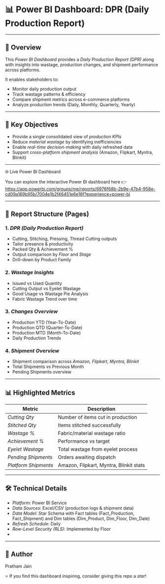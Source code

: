 # 📊 Power BI Dashboard: DPR (Daily Production Report)
---

## 📌 Overview
This *Power BI Dashboard* provides a *Daily Production Report (DPR)* along with insights into wastage, production changes, and shipment performance across platforms.  

It enables stakeholders to:  
- Monitor daily production output  
- Track wastage patterns & efficiency  
- Compare shipment metrics across e-commerce platforms  
- Analyze production trends (Daily, Monthly, Quarterly, Yearly)  

---

## 🎯 Key Objectives
- Provide a single consolidated view of *production KPIs*  
- Reduce *material wastage* by identifying inefficiencies  
- Enable *real-time decision-making* with daily refreshed data  
- Support *cross-platform shipment analysis* (Amazon, Flipkart, Myntra, Blinkit)

---
🌐 Live Power BI Dashboard

You can explore the interactive Power BI dashboard here 👉  https://app.powerbi.com/groups/me/reports/6976f68b-2b9e-47b4-958e-cd09a169b95b/7004e1b2f46451e6e16f?experience=power-bi

---

## 📂 Report Structure (Pages)

### 1. *DPR (Daily Production Report)*
- Cutting, Stitching, Pressing, Thread Cutting outputs  
- Tailor presence & productivity  
- Packed Qty & Achievement %  
- Output comparison by *Floor* and *Stage*  
- Drill-down by Product Family  

### 2. *Wastage Insights*
- Issued vs Used Quantity  
- Cutting Output vs Eyelet Wastage  
- Good Usage vs Wastage Pie Analysis  
- Fabric Wastage Trend over time  

### 3. *Changes Overview*
- Production YTD (Year-To-Date)  
- Production QTD (Quarter-To-Date)  
- Production MTD (Month-To-Date)  
- Daily Production Trends  

### 4. *Shipment Overview*
- Shipment comparison across *Amazon, Flipkart, Myntra, Blinkit*  
- Total Shipments vs Previous Month  
- Pending Shipments overview  

---

## 📊 Highlighted Metrics
| Metric | Description |
|--------|-------------|
| *Cutting Qty* | Number of items cut in production |
| *Stitched Qty* | Items stitched successfully |
| *Wastage %* | Fabric/material wastage ratio |
| *Achievement %* | Performance vs target |
| *Eyelet Wastage* | Total wastage from eyelet process |
| *Pending Shipments* | Orders awaiting dispatch |
| *Platform Shipments* | Amazon, Flipkart, Myntra, Blinkit stats |

---

## 🛠 Technical Details
- *Platform*: Power BI Service  
- *Data Sources*: Excel/CSV (production logs & shipment data)  
- *Data Model*: Star Schema with Fact tables (Fact_Production, Fact_Shipment) and Dim tables (Dim_Product, Dim_Floor, Dim_Date)  
- *Refresh Schedule*: Daily  
- *Row-Level Security (RLS)*: Implemented by Floor
- 
---

## 👤 Author
 Pratham Jain

⭐ If you find this dashboard inspiring, consider giving this repo a *star*!
